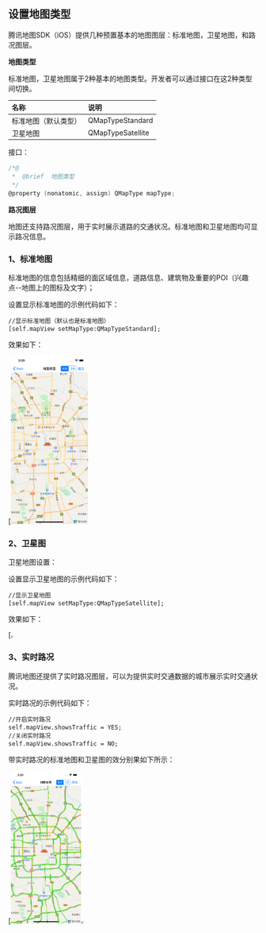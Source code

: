 

## 设置地图类型

腾讯地图SDK（iOS）提供几种预置基本的地图图层：标准地图，卫星地图，和路况图层。



**地图类型**

标准地图，卫星地图属于2种基本的地图类型。开发者可以通过接口在这2种类型间切换。

| 名称                 | 说明              |
| :------------------- | :---------------- |
| 标准地图（默认类型） | QMapTypeStandard  |
| 卫星地图             | QMapTypeSatellite |

接口：

```objective-c
/*@
 *  @brief  地图类型
 */
@property (nonatomic, assign) QMapType mapType;
```



**路况图层**

地图还支持路况图层，用于实时展示道路的交通状况。标准地图和卫星地图均可显示路况信息。



### 1、标准地图

标准地图的信息包括精细的面区域信息，道路信息、建筑物及重要的POI（兴趣点--地图上的图标及文字）；

设置显示标准地图的示例代码如下：

```
//显示标准地图（默认也是标准地图）
[self.mapView setMapType:QMapTypeStandard]; 
```

效果如下：

[<img src="images/type-standard.png" style="zoom:33%;" />

### 2、卫星图

卫星地图设置：

设置显示卫星地图的示例代码如下：

```
//显示卫星地图
[self.mapView setMapType:QMapTypeSatellite];
```

效果如下：

[<img src="images/type-satellite.png" style="zoom:33%;" /> 

### 3、实时路况

腾讯地图还提供了实时路况图层，可以为提供实时交通数据的城市展示实时交通状况。

实时路况的示例代码如下：

```
//开启实时路况
self.mapView.showsTraffic = YES; 
//关闭实时路况
self.mapView.showsTraffic = NO; 
```



带实时路况的标准地图和卫星图的效分别果如下所示：

[<img src="images/type-traffic.png" style="zoom:30%;" /><img src="images/type-sate-traffic.png" style="zoom:30%;" />




